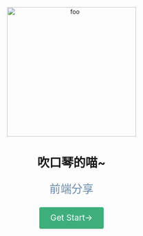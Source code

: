 <div style="text-align: center">
  <img style="display: block; margin: 0 auto; width: 300px;" :src="$withBase('/images/meow.gif')" alt="foo">
  <h1>吹口琴的喵~</h1>
  <p class="description">前端分享</p>
  <p>
    <a :href="$withBase('/zh/blog/')" class="action-button">Get Start→</a>
  </p>
</div>

<style>
  .description{
    font-size: 1.6rem;
    line-height: 1.3;
    color: #6a8bad;
  }
  .action-button{
    display: inline-block;
    font-size: 1.2rem;
    color: #fff;
    background-color: #3eaf7c;
    padding: .8rem 1.6rem;
    border-radius: 4px;
    -webkit-transition: background-color .1s ease;
    transition: background-color .1s ease;
    box-sizing: border-box;
    border-bottom: 1px solid #389d70;
  }
</style>